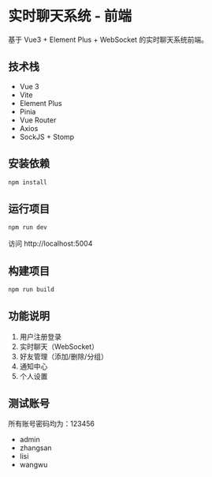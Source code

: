 # 实时聊天系统 - 前端

基于 Vue3 + Element Plus + WebSocket 的实时聊天系统前端。

## 技术栈

- Vue 3
- Vite
- Element Plus
- Pinia
- Vue Router
- Axios
- SockJS + Stomp

## 安装依赖

```bash
npm install
```

## 运行项目

```bash
npm run dev
```

访问 http://localhost:5004

## 构建项目

```bash
npm run build
```

## 功能说明

1. 用户注册登录
2. 实时聊天（WebSocket）
3. 好友管理（添加/删除/分组）
4. 通知中心
5. 个人设置

## 测试账号

所有账号密码均为：123456

- admin
- zhangsan
- lisi
- wangwu

